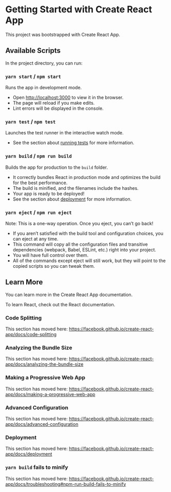 # Getting Started with Create React App

This project was bootstrapped with Create React App.

## Available Scripts

In the project directory, you can run:

### `yarn start` / `npm start`

Runs the app in development mode.
- Open [http://localhost:3000](http://localhost:3000) to view it in the browser.
- The page will reload if you make edits.
- Lint errors will be displayed in the console.

### `yarn test` / `npm test`

Launches the test runner in the interactive watch mode.
- See the section about [running tests](https://facebook.github.io/create-react-app/docs/running-tests) for more information.

### `yarn build` / `npm run build`

Builds the app for production to the `build` folder.
- It correctly bundles React in production mode and optimizes the build for the best performance.
- The build is minified, and the filenames include the hashes.
- Your app is ready to be deployed!
- See the section about [deployment](https://facebook.github.io/create-react-app/docs/deployment) for more information.

### `yarn eject` / `npm run eject`

Note: This is a one-way operation. Once you eject, you can’t go back!
- If you aren’t satisfied with the build tool and configuration choices, you can eject at any time.
- This command will copy all the configuration files and transitive dependencies (webpack, Babel, ESLint, etc.) right into your project.
- You will have full control over them.
- All of the commands except eject will still work, but they will point to the copied scripts so you can tweak them.

## Learn More

You can learn more in the Create React App documentation.

To learn React, check out the React documentation.

### Code Splitting

This section has moved here: https://facebook.github.io/create-react-app/docs/code-splitting

### Analyzing the Bundle Size

This section has moved here: https://facebook.github.io/create-react-app/docs/analyzing-the-bundle-size

### Making a Progressive Web App

This section has moved here: https://facebook.github.io/create-react-app/docs/making-a-progressive-web-app

### Advanced Configuration

This section has moved here: https://facebook.github.io/create-react-app/docs/advanced-configuration

### Deployment

This section has moved here: https://facebook.github.io/create-react-app/docs/deployment

### `yarn build` fails to minify

This section has moved here: https://facebook.github.io/create-react-app/docs/troubleshooting#npm-run-build-fails-to-minify


